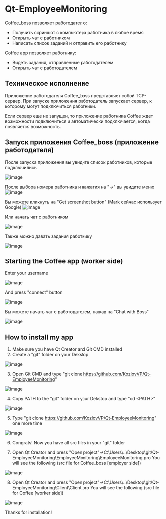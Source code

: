 # Qt-EmployeeMonitoring 
Coffee_boss позволяет работодателю:
* Получить скриншот с компьютера работника в любое время
* Открыть чат с работником
* Написать список заданий и отправить его работнику

Coffee app позволяет работнику:
* Видеть задания, отправленные работодателем
* Открыть чат с работодателем

## Техническое исполнение
Приложение работодателя Coffee_boss представляет собой TCP-сервер. При запуске приложения работодатель запускает сервер, к которому могут подключиться работники. 

Если сервер еще не запущен, то приложение работника Coffee ждет возможности подключиться и автоматически
подключается, когда появляется возможность.

## Запуск приложения Coffee_boss (приложение работодателя)
После запуска приложения вы увидите список работников, которые подключились

![image](https://github.com/KozlovVP/Qt-EmployeeMonitoring/assets/114473389/29f30a3e-67b6-49e6-b79c-56027b4802b6)

После выбора номера работника и нажатия на "->" вы увидите меню
![image](https://github.com/KozlovVP/Qt-EmployeeMonitoring/assets/114473389/6ebc9755-e7f3-472d-8370-38266cbf88cf)

Вы можете кликнуть на "Get screenshot button" (Mark сейчас использует Google)
![image](https://github.com/KozlovVP/Qt-EmployeeMonitoring/assets/114473389/c9ea9480-9e66-46a0-a95c-ae0760420769)

Или начать чат с работником

![image](https://github.com/KozlovVP/Qt-EmployeeMonitoring/assets/114473389/df56da1f-0829-4f12-90c4-59f0735ea4d9)

Также можно давать задания работнику

![image](https://github.com/KozlovVP/Qt-EmployeeMonitoring/assets/114473389/e1769b3f-1913-4ce8-babb-a5ad76f3d21f)



## Starting the Coffee app (worker side)
Enter your username

![image](https://github.com/KozlovVP/Qt-EmployeeMonitoring/assets/114473389/a6bf6281-d9df-4427-af94-60ff3933222b)

And press "connect" button

![image](https://github.com/KozlovVP/Qt-EmployeeMonitoring/assets/114473389/44ac51f9-52c2-4b37-80e1-55f2b834ed9e)

Вы можете начать чат с работодателем, нажав на "Chat with Boss" 

![image](https://github.com/KozlovVP/Qt-EmployeeMonitoring/assets/114473389/faea0153-6652-444a-a375-d70b1103416d)


## How to install my app
1) Make sure you have Qt Creator and Git CMD installed
2) Create a "git" folder on your Dekstop

![image](https://github.com/KozlovVP/Qt-EmployeeMonitoring/assets/114473389/45e6e0d7-e09b-4fd8-9c74-55246530dcb9)

3) Open Git CMD and type "git clone https://github.com/KozlovVP/Qt-EmployeeMonitoring"

![image](https://github.com/KozlovVP/Qt-EmployeeMonitoring/assets/114473389/61e41d25-c9c9-460e-aa88-9d05e867983f)

4) Copy PATH to the "git" folder on your Dekstop and type "cd \<PATH\>"

![image](https://github.com/KozlovVP/Qt-EmployeeMonitoring/assets/114473389/c53cb437-f68d-4a53-968c-b38eee295eaa)

5) Type "git clone https://github.com/KozlovVP/Qt-EmployeeMonitoring" one more time

![image](https://github.com/KozlovVP/Qt-EmployeeMonitoring/assets/114473389/791a10e3-7c2d-45fe-a63b-8081f7868549)

6) Congrats! Now you have all src files in your "git" folder

7) Open Qt Creator and press "Open project"->C:\Users\\..\Desktop\git\Qt-EmployeeMonitoring\EmployeeMonitoring\EmployeeMonitoring.pro
You will see the following (src file for Coffee_boss [employer side])

![image](https://github.com/KozlovVP/Qt-EmployeeMonitoring/assets/114473389/79183998-3185-4640-8fd7-acdd0797c405)

8) Open Qt Creator and press "Open project"->C:\Users\\..\Desktop\git\Qt-EmployeeMonitoring\Client\Client.pro
You will see the following (src file for Coffee [worker side])

![image](https://github.com/KozlovVP/Qt-EmployeeMonitoring/assets/114473389/1b12ee4c-9053-4d1b-b2cc-be8aeee18f79)

Thanks for installation!
